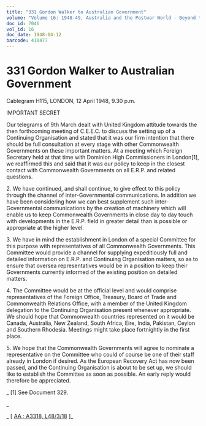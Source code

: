 ```yaml
---
title: "331 Gordon Walker to Australian Government"
volume: "Volume 16: 1948-49, Australia and the Postwar World - Beyond the Region"
doc_id: 7046
vol_id: 16
doc_date: 1948-04-12
barcode: 410477
---
```


# 331 Gordon Walker to Australian Government

Cablegram H115, LONDON, 12 April 1948, 9.30 p.m.

IMPORTANT SECRET

Our telegrams of 9th March dealt with United Kingdom attitude towards the then forthcoming meeting of C.E.E.C. to discuss the setting up of a Continuing Organisation and stated that it was our firm intention that there should be full consultation at every stage with other Commonwealth Governments on these important matters. At a meeting which Foreign Secretary held at that time with Dominion High Commissioners in London[1], we reaffirmed this and said that it was our policy to keep in the closest contact with Commonwealth Governments on all E.R.P. and related questions.

2\. We have continued, and shall continue, to give effect to this policy through the channel of inter-Governmental communications. In addition we have been considering how we can best supplement such inter-Governmental communications by the creation of machinery which will enable us to keep Commonwealth Governments in close day to day touch with developments in the E.R.P. field in greater detail than is possible or appropriate at the higher level.

3\. We have in mind the establishment in London of a special Committee for this purpose with representatives of all Commonwealth Governments. This Committee would provide a channel for supplying expeditiously full and detailed information on E.R.P. and Continuing Organisation matters, so as to ensure that oversea representatives would be in a position to keep their Governments currently informed of the existing position on detailed matters.

4\. The Committee would be at the official level and would comprise representatives of the Foreign Office, Treasury, Board of Trade and Commonwealth Relations Office, with a member of the United Kingdom delegation to the Continuing Organisation present whenever appropriate. We should hope that Commonwealth countries represented on it would be Canada, Australia, New Zealand, South Africa, Eire, India, Pakistan, Ceylon and Southern Rhodesia. Meetings might take place fortnightly in the first place.

5\. We hope that the Commonwealth Governments will agree to nominate a representative on the Committee who could of course be one of their staff already in London if desired. As the European Recovery Act has now been passed, and the Continuing Organisation is about to be set up, we should like to establish the Committee as soon as possible. An early reply would therefore be appreciated.

_ [1] See Document 329.

_

_ [ [AA : A3318, L48/3/18](http://www.naa.gov.au/cgi-bin/Search?O=I&Number=410477) ]_
